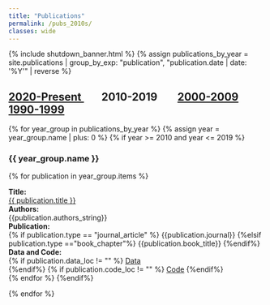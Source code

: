 ```yaml
---
title: "Publications"
permalink: /pubs_2010s/
classes: wide
---
```


<link rel="stylesheet" href="{{ '/assets/css/custom.css' | relative_url }}">
{% include shutdown_banner.html %}
{% assign publications_by_year = site.publications | group_by_exp: "publication", "publication.date | date: '%Y'" | reverse %}

<h2> <a href="{{ '/publications/' | relative_url }}" >2020-Present </a> &nbsp;&nbsp;&nbsp;&nbsp;&nbsp;&nbsp; 2010-2019 &nbsp;&nbsp;&nbsp;&nbsp;&nbsp;&nbsp; <a href="{{ '/pubs_2000s/' | relative_url }}" >2000-2009</a> &nbsp;&nbsp;&nbsp;&nbsp;&nbsp;&nbsp; <a href="{{ '/pubs_1990s/' | relative_url }}" >1990-1999</a>  </h2>

{% for year_group in publications_by_year %}
{% assign year = year_group.name | plus: 0 %}
{% if year >= 2010 and year <= 2019 %}
<h3> {{ year_group.name }} </h3>

{% for publication in year_group.items %}
<div class="three-col-table">
    <div class="three-col-table-left"> 
        <b>Title:</b><br><a href="{{ publication.url }}">{{ publication.title }}</a>
    </div>
    <div class="four-col-table-center1">
        <b>Authors:</b><br>{{publication.authors_string}}
    </div>
    <div class="four-col-table-center2">
        <b>Publication:</b><br>
        {% if publication.type == "journal_article" %}
        {{publication.journal}}
        {%elsif publication.type =="book_chapter"%}
        {{publication.book_title}}
        {%endif%}
    </div>
    <div class="four-col-table-right">
        <b>Data and Code:</b><br>
        {% if publication.data_loc != "" %}
        <a href="{{publication.data_loc}}">Data<br></a>
        {%endif%}
        {% if publication.code_loc != "" %}
        <a href="{{publication.code_loc}}">Code</a>
        {%endif%}
    </div>
</div>
    {% endfor %}
{%endif%}

{% endfor %}
